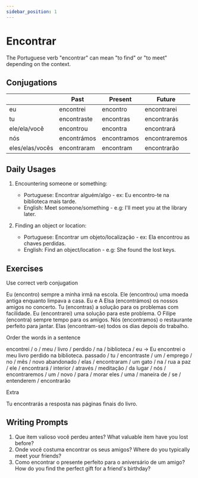 ```yaml
---
sidebar_position: 1
---
```


# Encontrar

The Portuguese verb "encontrar" can mean "to find" or "to meet" depending on the context.

## Conjugations

|                 | Past        | Present     | Future        |
| --------------- | ----------- | ----------- | ------------- |
| eu              | encontrei   | encontro    | encontrarei   |
| tu              | encontraste | encontras   | encontrarás   |
| ele/ela/você    | encontrou   | encontra    | encontrará    |
| nós             | encontrámos | encontramos | encontraremos |
| eles/elas/vocês | encontraram | encontram   | encontrarão   |

## Daily Usages

1. Encountering someone or something:

   - Portuguese: Encontrar alguém/algo - ex: Eu encontro-te na biblioteca mais tarde.
   - English: Meet someone/something - e.g: I'll meet you at the library later.

2. Finding an object or location:

   - Portuguese: Encontrar um objeto/localização - ex: Ela encontrou as chaves perdidas.
   - English: Find an object/location - e.g: She found the lost keys.

## Exercises

Use correct verb conjugation

Eu (encontro) sempre a minha irmã na escola.
Ele (encontrou) uma moeda antiga enquanto limpava a casa.
Eu e A Elsa (encontrámos) os nossos amigos no concerto.
Tu (encontras) a solução para os problemas com facilidade.
Eu (encontrarei) uma solução para este problema.
O Filipe (encontra) sempre tempo para os amigos.
Nós (encontramos) o restaurante perfeito para jantar.
Elas (encontram-se) todos os dias depois do trabalho.

Order the words in a sentence

encontrei / o / meu / livro / perdido / na / biblioteca / eu -> Eu encontrei o meu livro perdido na biblioteca.
passado / tu / encontraste / um / emprego / no / mês / novo
abandonado / elas / encontraram / um gato / na / rua
a paz / ele / encontrará / interior / através / meditação / da
lugar / nós / encontraremos / um / novo / para / morar
eles / uma / maneira de / se / entenderem / encontrarão

Extra

Tu encontrarás a resposta nas páginas finais do livro.

## Writing Prompts

1. Que item valioso você perdeu antes? What valuable item have you lost before?
2. Onde você costuma encontrar os seus amigos? Where do you typically meet your friends?
3. Como encontrar o presente perfeito para o aniversário de um amigo? How do you find the perfect gift for a friend's birthday?
